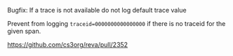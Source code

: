 Bugfix: If a trace is not available do not log default trace value

Prevent from logging `traceid=0000000000000000` if there is no traceid for the given span.

https://github.com/cs3org/reva/pull/2352